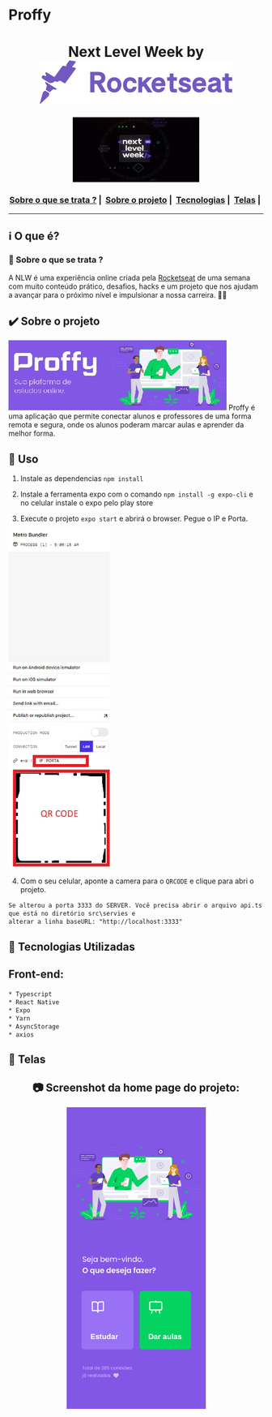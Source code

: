# Proffy
<h1 align="center">
    Next Level Week by  <img src="https://github.com/trainningjava/Proffy/raw/master/public/assets/img/rocketseat.svg">
</h1>
  
<p align="center">
  <img width="250" src="https://github.com/trainningjava/Proffy/raw/master/public/assets/img/NLW2.jpg">
</p>

<h3 align="center">
  <a href="#information_source-sobre-o-que-se-trata">Sobre o que se trata ?</a>&nbsp;|&nbsp;
  <a href="#heavy_check_mark-sobre-o-projeto">Sobre o projeto</a>&nbsp;|&nbsp;
  <a href="#rocket-tecnologias-utilizadas">Tecnologias</a>&nbsp;|&nbsp;
  <a href="#iphone-telas">Telas</a>&nbsp;|&nbsp;
</h3>

_________

## :information_source: O que é?
### 🤔 Sobre o que se trata ? 
A NLW é uma experiência online criada pela <a href="https://rocketseat.com.br/">Rocketseat</a> de uma semana com muito conteúdo prático, desafios, hacks e um projeto que nos ajudam a avançar para o próximo nível e impulsionar a nossa carreira. 🤩🤩
  
## :heavy_check_mark: Sobre o projeto
<img src="https://github.com/trainningjava/Proffy/raw/master/public/assets/img/Logo.jpg">
Proffy é uma aplicação que permite conectar alunos e professores de uma forma remota e segura, onde os alunos poderam marcar aulas e aprender da melhor forma.

## :seedling: Uso

1. Instale as dependencias `npm install`

2. Instale a ferramenta expo com o comando `npm install -g expo-cli` e no celular instale o expo pelo play store

3. Execute o projeto `expo start` e abrirá o browser. Pegue o IP e Porta.

<img width="200" src="https://github.com/trainningjava/Proffy/blob/master/public/assets/img/expo.jpg">

4. Com o seu celular, aponte a camera para o `QRCODE` e clique para abri o projeto.

```obs
Se alterou a porta 3333 do SERVER. Você precisa abrir o arquivo api.ts que está no diretório src\servies e 
alterar a linha baseURL: "http://localhost:3333"
```

## :rocket: Tecnologias Utilizadas 

## Front-end:

```frond-end
* Typescript
* React Native
* Expo
* Yarn 
* AsyncStorage
* axios
```
## :iphone: Telas 
<h2 align="center"> 📷 Screenshot da home page do projeto: </h2>
<p align="center">
<img width="275" src="https://github.com/trainningjava/Proffy/blob/master/public/assets/img/Mobile.png">
</p>
